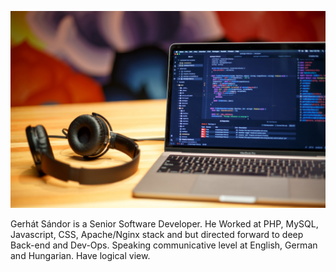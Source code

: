 ![Laptop](images/laptop.jpg)


Gerhát Sándor is a Senior Software Developer. He Worked at PHP, MySQL, Javascript, CSS, Apache/Nginx stack and but directed forward to deep Back-end and Dev-Ops. Speaking communicative level at English, German and Hungarian. Have logical view.

